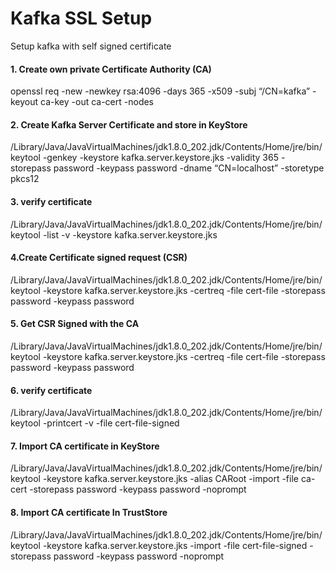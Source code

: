 # Kafka SSL Setup
Setup kafka with self signed certificate

#### 1. Create own private Certificate Authority (CA)

openssl req -new -newkey rsa:4096 -days 365 -x509 -subj “/CN=kafka” -keyout ca-key -out ca-cert -nodes

#### 2. Create Kafka Server Certificate and store in KeyStore

/Library/Java/JavaVirtualMachines/jdk1.8.0_202.jdk/Contents/Home/jre/bin/keytool -genkey -keystore kafka.server.keystore.jks -validity 365 -storepass password -keypass password -dname “CN=localhost” -storetype pkcs12

#### 3. verify certificate

/Library/Java/JavaVirtualMachines/jdk1.8.0_202.jdk/Contents/Home/jre/bin/keytool -list -v -keystore kafka.server.keystore.jks

#### 4.Create Certificate signed request (CSR)


/Library/Java/JavaVirtualMachines/jdk1.8.0_202.jdk/Contents/Home/jre/bin/keytool -keystore kafka.server.keystore.jks -certreq -file cert-file -storepass password -keypass password


#### 5. Get CSR Signed with the CA


/Library/Java/JavaVirtualMachines/jdk1.8.0_202.jdk/Contents/Home/jre/bin/keytool -keystore kafka.server.keystore.jks -certreq -file cert-file -storepass password -keypass password



#### 6. verify certificate


/Library/Java/JavaVirtualMachines/jdk1.8.0_202.jdk/Contents/Home/jre/bin/keytool -printcert -v -file cert-file-signed


#### 7. Import CA certificate in KeyStore

/Library/Java/JavaVirtualMachines/jdk1.8.0_202.jdk/Contents/Home/jre/bin/keytool -keystore kafka.server.keystore.jks -alias CARoot -import -file ca-cert -storepass password -keypass password -noprompt



#### 8. Import CA certificate In TrustStore


/Library/Java/JavaVirtualMachines/jdk1.8.0_202.jdk/Contents/Home/jre/bin/keytool -keystore kafka.server.keystore.jks -import -file cert-file-signed -storepass password -keypass password -noprompt








